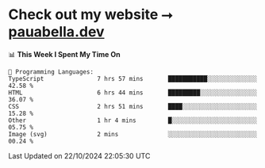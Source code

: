 # Check out my website ⭢ [pauabella.dev](https://pauabella.dev)

<!--START_SECTION:waka-->
📊 **This Week I Spent My Time On** 

```text
💬 Programming Languages: 
TypeScript               7 hrs 57 mins       ███████████░░░░░░░░░░░░░░   42.58 % 
HTML                     6 hrs 44 mins       █████████░░░░░░░░░░░░░░░░   36.07 % 
CSS                      2 hrs 51 mins       ████░░░░░░░░░░░░░░░░░░░░░   15.28 % 
Other                    1 hr 4 mins         █░░░░░░░░░░░░░░░░░░░░░░░░   05.75 % 
Image (svg)              2 mins              ░░░░░░░░░░░░░░░░░░░░░░░░░   00.24 % 
```


 Last Updated on 22/10/2024 22:05:30 UTC
<!--END_SECTION:waka-->

